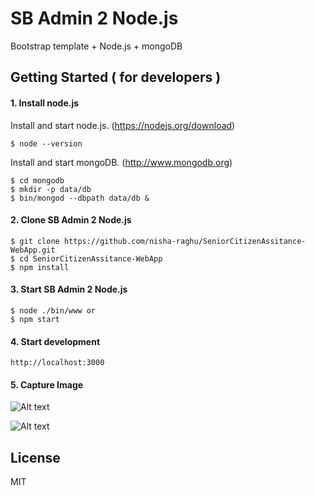 # SB Admin 2 Node.js
Bootstrap template + Node.js + mongoDB



## Getting Started  ( for developers )

#### 1. Install node.js

Install and start node.js. (https://nodejs.org/download)

	$ node --version

Install and start mongoDB. (http://www.mongodb.org)

	$ cd mongodb
	$ mkdir -p data/db
	$ bin/mongod --dbpath data/db &

#### 2. Clone SB Admin 2 Node.js

	$ git clone https://github.com/nisha-raghu/SeniorCitizenAssitance-WebApp.git
	$ cd SeniorCitizenAssitance-WebApp
	$ npm install

#### 3. Start SB Admin 2 Node.js

	$ node ./bin/www or
	$ npm start

#### 4. Start development

	http://localhost:3000

#### 5. Capture Image

![Alt text](https://cloud.githubusercontent.com/assets/1298497/6959631/09e7fe04-d956-11e4-856f-da7ac07418e9.PNG "Optional title")

![Alt text](https://cloud.githubusercontent.com/assets/1298497/6959750/02204cca-d957-11e4-820e-e215268e20f2.PNG "Optional title")


## License
MIT


